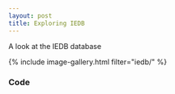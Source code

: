 ```yaml
---
layout: post
title: Exploring IEDB
---
```


A look at the IEDB database

{% include image-gallery.html filter="iedb/" %}

### Code 
